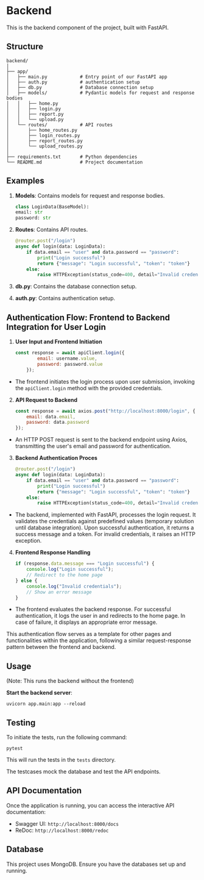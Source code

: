 # Backend

This is the backend component of the project, built with FastAPI.

## Structure
```
backend/
│
├── app/
│   ├── main.py            # Entry point of our FastAPI app
│   ├── auth.py            # authentication setup 
│   ├── db.py              # Database connection setup 
│   ├── models/            # Pydantic models for request and response bodies
│   │   ├── home.py
│   │   ├── login.py
│   │   ├── report.py
│   │   └── upload.py
│   └── routes/            # API routes
│       ├── home_routes.py
│       ├── login_routes.py
│       ├── report_routes.py
│       └── upload_routes.py
│
├── requirements.txt       # Python dependencies
└── README.md              # Project documentation
```

## Examples

1. **Models**: Contains models for request and response bodies.
    ```python
    class LoginData(BaseModel):
    email: str
    password: str
    ```
2. **Routes**: Contains API routes. 
    ```python
    @router.post("/login")
    async def login(data: LoginData):
        if data.email == "user" and data.password == "password":
            print("Login successful")
            return {"message": "Login successful", "token": "token"}
        else:
            raise HTTPException(status_code=400, detail="Invalid credentials")
    ```
3. **db.py**: Contains the database connection setup.

4. **auth.py**: Contains authentication setup.

## Authentication Flow: Frontend to Backend Integration for User Login

1.	**User Input and Frontend Initiation**
    ```javascript
    const response = await apiClient.login({
            email: username.value,
            password: password.value
        });
    ```
* The frontend initiates the login process upon user submission, invoking the `apiClient.login` method with the provided credentials.

2.	**API Request to Backend**
    ```javascript
    const response = await axios.post("http://localhost:8000/login", {
        email: data.email,
        password: data.password
    });
    ```
* An HTTP POST request is sent to the backend endpoint using Axios, transmitting the user's email and password for authentication.

3.	**Backend Authentication Proces**
    ```python
    @router.post("/login")
    async def login(data: LoginData):
        if data.email == "user" and data.password == "password":
            print("Login successful")
            return {"message": "Login successful", "token": "token"}
        else:
            raise HTTPException(status_code=400, detail="Invalid credentials")
    ```
* The backend, implemented with FastAPI, processes the login request. It validates the credentials against predefined values (temporary solution until database integration). Upon successful authentication, it returns a success message and a token. For invalid credentials, it raises an HTTP exception.

4.	**Frontend Response Handling**
    ```javascript
    if (response.data.message === "Login successful") {
        console.log("Login successful");
        // Redirect to the home page
    } else {
        console.log("Invalid credentials");
        // Show an error message
    }
    ```
* The frontend evaluates the backend response. For successful authentication, it logs the user in and redirects to the home page. In case of failure, it displays an appropriate error message.

This authentication flow serves as a template for other pages and functionalities within the application, following a similar request-response pattern between the frontend and backend.

## Usage
(Note: This runs the backend without the frontend)

**Start the backend server**:
```
uvicorn app.main:app --reload
```

## Testing
To initiate the tests, run the following command:
```
pytest
```
This will run the tests in the `tests` directory.

The testcases mock the database and test the API endpoints.

## API Documentation

Once the application is running, you can access the interactive API documentation:

* Swagger UI: `http://localhost:8000/docs`
* ReDoc: `http://localhost:8000/redoc`

## Database

This project uses MongoDB. Ensure you have the databases set up and running.

